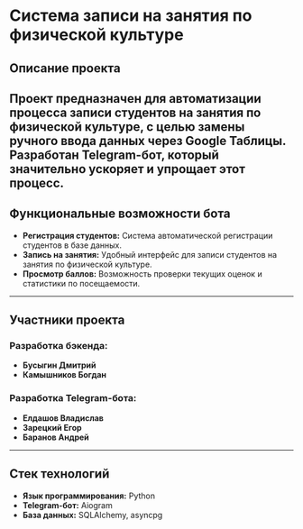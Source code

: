 # Система записи на занятия по физической культуре

## Описание проекта
Проект предназначен для автоматизации процесса записи студентов на занятия по физической культуре, с целью замены ручного ввода данных через Google Таблицы. Разработан Telegram-бот, который значительно ускоряет и упрощает этот процесс.
---

## Функциональные возможности бота
- **Регистрация студентов:** Система автоматической регистрации студентов в базе данных.
- **Запись на занятия:** Удобный интерфейс для записи студентов на занятия по физической культуре.
- **Просмотр баллов:** Возможность проверки текущих оценок и статистики по посещаемости.
---

## Участники проекта

### **Разработка бэкенда:**
- **Бусыгин Дмитрий**
- **Камышников Богдан**

### **Разработка Telegram-бота:**
- **Елдашов Владислав**
- **Зарецкий Егор**
- **Баранов Андрей**
---

## Стек технологий
- **Язык программирования:** Python
- **Telegram-бот:** Aiogram
- **База данных:** SQLAlchemy, asyncpg